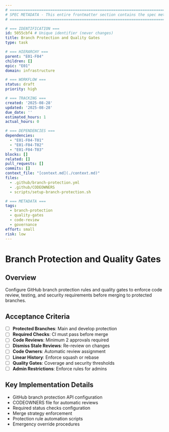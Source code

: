 ```yaml
---
# ============================================================================
# SPEC METADATA - This entire frontmatter section contains the spec metadata
# ============================================================================

# === IDENTIFICATION ===
id: 5055cbf4 # Unique identifier (never changes)
title: Branch Protection and Quality Gates
type: task

# === HIERARCHY ===
parent: "E01-F04"
children: []
epic: "E01"
domain: infrastructure

# === WORKFLOW ===
status: draft
priority: high

# === TRACKING ===
created: '2025-08-28'
updated: '2025-08-28'
due_date: ''
estimated_hours: 1
actual_hours: 0

# === DEPENDENCIES ===
dependencies:
  - "E01-F04-T01"
  - "E01-F04-T02"
  - "E01-F04-T03"
blocks: []
related: []
pull_requests: []
commits: []
context_file: "[context.md](./context.md)"
files:
  - .github/branch-protection.yml
  - .github/CODEOWNERS
  - scripts/setup-branch-protection.sh

# === METADATA ===
tags:
  - branch-protection
  - quality-gates
  - code-review
  - governance
effort: small
risk: low
---
```


# Branch Protection and Quality Gates

## Overview

Configure GitHub branch protection rules and quality gates to enforce code review, testing, and security requirements before merging to protected branches.

## Acceptance Criteria

- [ ] **Protected Branches**: Main and develop protection
- [ ] **Required Checks**: CI must pass before merge
- [ ] **Code Reviews**: Minimum 2 approvals required
- [ ] **Dismiss Stale Reviews**: Re-review on changes
- [ ] **Code Owners**: Automatic review assignment
- [ ] **Linear History**: Enforce squash or rebase
- [ ] **Quality Gates**: Coverage and security thresholds
- [ ] **Admin Restrictions**: Enforce rules for admins

## Key Implementation Details

- GitHub branch protection API configuration
- CODEOWNERS file for automatic reviews
- Required status checks configuration
- Merge strategy enforcement
- Protection rule automation scripts
- Emergency override procedures
